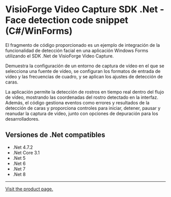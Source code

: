 ﻿# VisioForge Video Capture SDK .Net - Face detection code snippet (C#/WinForms)

El fragmento de código proporcionado es un ejemplo de integración de la funcionalidad de detección facial en una aplicación Windows Forms utilizando el SDK .Net de VisioForge Video Capture.

Demuestra la configuración de un entorno de captura de vídeo en el que se selecciona una fuente de vídeo, se configuran los formatos de entrada de vídeo y las frecuencias de cuadro, y se aplican los ajustes de detección de caras.

La aplicación permite la detección de rostros en tiempo real dentro del flujo de vídeo, mostrando las coordenadas del rostro detectado en la interfaz. Además, el código gestiona eventos como errores y resultados de la detección de caras y proporciona controles para iniciar, detener, pausar y reanudar la captura de vídeo, junto con opciones de depuración para los desarrolladores.

## Versiones de .Net compatibles

* .Net 4.7.2
* .Net Core 3.1
* .Net 5
* .Net 6
* .Net 7
* .Net 8

---

[Visit the product page.](https://www.visioforge.com/video-capture-sdk-net)
